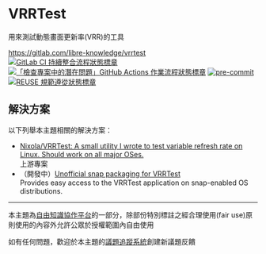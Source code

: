 # VRRTest

用來測試動態畫面更新率(VRR)的工具

<https://gitlab.com/libre-knowledge/vrrtest>  
[![GitLab CI 持續整合流程狀態標章](https://gitlab.com/libre-knowledge/vrrtest/badges/main/pipeline.svg?ignore_skipped=true "點擊查看 GitLab CI 持續整合流程的運行狀態")](https://gitlab.com/libre-knowledge/vrrtest/-/commits/main) [![「檢查專案中的潛在問題」GitHub Actions 作業流程狀態標章](https://github.com/libre-knowledge/vrrtest/actions/workflows/check-potential-problems.yml/badge.svg "本專案使用 GitHub Actions 自動化檢查專案中的潛在問題")](https://github.com/libre-knowledge/vrrtest/actions/workflows/check-potential-problems.yml) [![pre-commit](https://img.shields.io/badge/pre--commit-enabled-brightgreen?logo=pre-commit&logoColor=white "本專案使用 pre-commit 檢查專案中的潛在問題")](https://github.com/pre-commit/pre-commit) [![REUSE 規範遵從狀態標章](https://api.reuse.software/badge/gitlab.com/libre-knowledge/vrrtest "本專案遵從 REUSE 規範降低軟體授權合規成本")](https://api.reuse.software/info/gitlab.com/libre-knowledge/vrrtest)

## 解決方案

以下列舉本主題相關的解決方案：

* [Nixola/VRRTest: A small utility I wrote to test variable refresh rate on Linux. Should work on all major OSes.](https://github.com/Nixola/VRRTest)  
  上游專案
* （開發中）[Unofficial snap packaging for VRRTest](https://gitlab.com/brlin/vrrtest-snap)  
  Provides easy access to the VRRTest application on snap-enabled OS distributions.

<!--
## 基本概念

以下列舉本主題相關的基本概念說明資源：

（待補）

## 子主題

以下列舉本主題相關的主題：

## 參考資料

以下列舉撰寫本主題內容時所參考的第三方資源：

（待補）
-->

---

本主題為[自由知識協作平台](https://gitlab.com/libre-knowledge/libre-knowledge)的一部分，除部份特別標註之經合理使用(fair use)原則使用的內容外允許公眾於授權範圍內自由使用

如有任何問題，歡迎於本主題的[議題追蹤系統](https://gitlab.com/libre-knowledge/vrrtest/-/issues)創建新議題反饋
